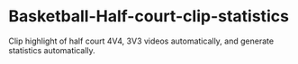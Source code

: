 # Basketball-Half-court-clip-statistics
Clip highlight of half court 4V4, 3V3 videos automatically, and generate statistics automatically.
